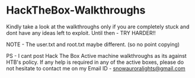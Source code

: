 # HackTheBox-Walkthroughs

Kindly take a look at the walkthroughs only if you are completely stuck and dont have any ideas left to exploit. Until then - TRY HARDER!!

NOTE - The user.txt and root.txt maybe different. (so no point copying)

PS - I cant post Hack The Box Active machine walkthroughs as its against HTB's policy. If any help is required in any of the active boxes, please do not hesitate to contact me on my Email ID - snowauroralights@gmail.com
